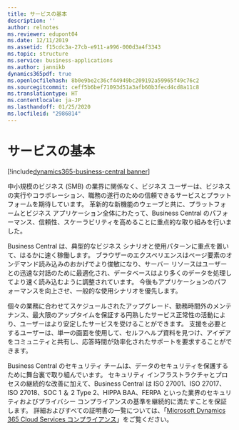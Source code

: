 ```yaml
---
title: サービスの基本
description: ''
author: relnotes
ms.reviewer: edupont04
ms.date: 12/11/2019
ms.assetid: f15cdc3a-27cb-e911-a996-000d3a4f3343
ms.topic: structure
ms.service: business-applications
ms.author: jannikb
dynamics365pdf: true
ms.openlocfilehash: 8b0e9be2c36cf44949bc209192a59965f49c76c2
ms.sourcegitcommit: ceff5b6bef71093d51a3afb60b3fecd4cd8a11c8
ms.translationtype: HT
ms.contentlocale: ja-JP
ms.lasthandoff: 01/25/2020
ms.locfileid: "2986814"
---
```

# <a name="service-fundamentals"></a>サービスの基本

[!include[dynamics365-business-central banner](../includes/dynamics365-business-central.md)]

<!--structure start-->
中小規模のビジネス (SMB) の業界に関係なく、ビジネス ユーザーは、ビジネスの実行やコラボレーション、職務の遂行のための信頼できるサービスとプラットフォームを期待しています。 革新的な新機能のウェーブと共に、プラットフォームとビジネス アプリケーション全体にわたって、Business Central のパフォーマンス、信頼性、スケーラビリティを高めることに重点的な取り組みを行いました。  

Business Central は、典型的なビジネス シナリオと使用パターンに重点を置いて、はるかに速く稼働します。 ブラウザーのエクスペリエンスはページ要素のオンデマンド読み込みのおかげでより俊敏になり、サーバー リソースはユーザーとの迅速な対話のために最適化され、データベースはより多くのデータを処理してより速く読み込むように調整されています。 今後もアプリケーションのパフォーマンスを向上させ、一般的な使用シナリオを優先します。 

個々の業務に合わせてスケジュールされたアップグレード、勤務時間外のメンテナンス、最大限のアップタイムを保証する円熟したサービス正常性の活動により、ユーザーはより安定したサービスを受けることができます。 支援を必要とするユーザーは、単一の画面を使用して、セルフヘルプ資料を見つけ、アイデアをコミュニティと共有し、応答時間が効率化されたサポートを要求することができます。  

Business Central のセキュリティ チームは、データのセキュリティを保護するために舞台裏で取り組んでいます。 セキュリティ インフラストラクチャとプロセスの継続的な改善に加えて、Business Central は ISO 27001、ISO 27017、ISO 27018、SOC 1 ＆ 2 Type 2、HIPPA BAA、FERPA といった業界のセキュリティおよびプライバシー コンプライアンスの基準を継続的に満たすことを保証します。 詳細およびすべての証明書の一覧については、「[Microsoft Dynamics 365 Cloud Services コンプライアンス](https://aka.ms/d365-compliance-list)」をご覧ください。
<!--structure end-->




